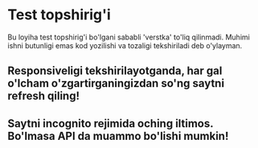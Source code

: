 # Test topshirig'i

Bu loyiha test topshirig'i bo'lgani sababli 'verstka' to'liq qilinmadi. Muhimi ishni butunligi emas kod yozilishi va tozaligi tekshiriladi deb o'ylayman.

## Responsiveligi tekshirilayotganda, har gal o'lcham o'zgartirganingizdan so'ng saytni refresh qiling!

## Saytni incognito rejimida oching iltimos. Bo'lmasa API da muammo bo'lishi mumkin!